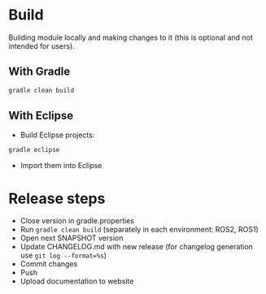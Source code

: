 # Build

Building  module locally and making changes to it (this is optional and not intended for users).

## With Gradle

``` bash
gradle clean build
```

## With Eclipse

- Build Eclipse projects:

``` bash
gradle eclipse
```

- Import them into Eclipse

# Release steps

- Close version in gradle.properties
- Run `gradle clean build` (separately in each environment: ROS2, ROS1)
- Open next SNAPSHOT version
- Update CHANGELOG.md with new release (for changelog generation use `git log --format=%s`)
- Commit changes
- Push
- Upload documentation to website
